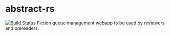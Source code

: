 # abstract-rs
[![Build Status](https://travis-ci.org/HarmonEpsilon/abstract-rs.png?branch=master)](https://travis-ci.org/HarmonEpsilon/abstract-rs)
Fiction queue management webapp to be used by reviewers and prereaders.
